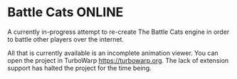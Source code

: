 # Battle Cats ONLINE
A currently in-progress attempt to re-create The Battle Cats engine in order to battle other players over the internet.

All that is currently available is an incomplete animation viewer. You can open the project in TurboWarp https://turbowarp.org. The lack of extension support has halted the project for the time being.
